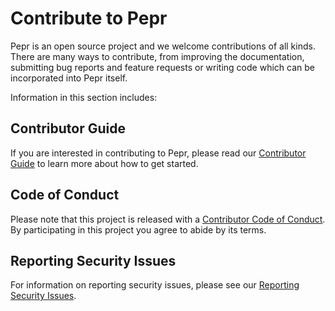 # Contribute to Pepr

Pepr is an open source project and we welcome contributions of all kinds. There are many ways to contribute, from improving the documentation, submitting bug reports and feature requests or writing code which can be incorporated into Pepr itself.

Information in this section includes:

## Contributor Guide

If you are interested in contributing to Pepr, please read our [Contributor Guide](010_contributor-guide.md) to learn more about how to get started.

## Code of Conduct

Please note that this project is released with a [Contributor Code of Conduct](020_code-of-conduct.md). By participating in this project you agree to abide by its terms.

## Reporting Security Issues

For information on reporting security issues, please see our [Reporting Security Issues](040_report-security-issue.md).
